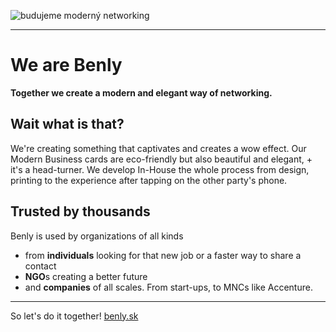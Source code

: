 ![budujeme moderný networking](https://github.com/benly00/.github/assets/50016870/ff29cd09-2b70-409b-afb6-da86393c53a7)

---

# We are Benly
**Together we create a modern and elegant way of networking.**

## Wait what is that?
We're creating something that captivates and creates a wow effect. Our Modern Business cards are eco-friendly but also beautiful and elegant, + it's a head-turner.
We develop In-House the whole process from design, printing to the experience after tapping on the other party's phone.

## Trusted by thousands
Benly is used by organizations of all kinds
- from **individuals** looking for that new job or a faster way to share a contact
- **NGO**s creating a better future
- and **companies** of all scales. From start-ups, to MNCs like Accenture.

***

So let's do it together! [benly.sk](https://benly.sk)


<!-- 

benly.sk 😉

-->
